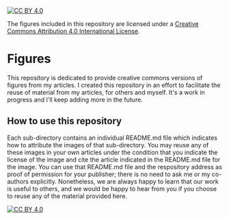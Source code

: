 [![CC BY 4.0][cc-by-shield]][cc-by]

The figures included in this repository are licensed under a
[Creative Commons Attribution 4.0 International License][cc-by].


[cc-by]: http://creativecommons.org/licenses/by/4.0/
[cc-by-image]: https://i.creativecommons.org/l/by/4.0/88x31.png
[cc-by-shield]: https://img.shields.io/badge/License-CC%20BY%204.0-lightgrey.svg

# Figures
This repository is dedicated to provide creative commons versions of figures from my articles. I created this repository in an effort to facilitate the reuse of material from my articles, for others and myself. It's a work in progress and I'll keep adding more in the future.

## How to use this repository
Each sub-directory contains an individual README.md file which indicates how to attribute the images of that sub-directory. You may reuse any of these images in your own articles under the condition that you indicate the license of the image and cite the article indicated in the README.md file for the image. You can use that README.md file and the respository address as proof of permission for your publisher; there is no need to ask me or my co-authors explicitly. Nonetheless, we are always happy to learn that our work is useful to others, and we would be happy to hear from you if you choose to reuse any of the material provided here.

[![CC BY 4.0][cc-by-image]][cc-by]
